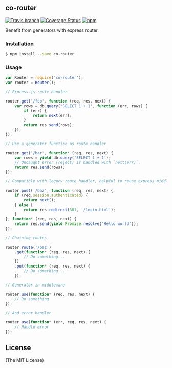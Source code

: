 co-router
---------

[![Travis branch](https://img.shields.io/travis/kamikat/co-router/master.svg?maxAge=2592000)](https://travis-ci.org/kamikat/co-router)
[![Coverage Status](https://coveralls.io/repos/github/kamikat/co-router/badge.svg?branch=master)](https://coveralls.io/github/kamikat/co-router?branch=master)
[![npm](https://img.shields.io/npm/v/co-router.svg?maxAge=2592000)](https://www.npmjs.com/package/co-router)

Benefit from generators with express router.

### Installation ###

```sh
$ npm install --save co-router
```

### Usage ###

```js
var Router = require('co-router');
var router = Router();

// Express.js route handler

router.get('/foo', function (req, res, next) {
    var rows = db.query('SELECT 1 + 1', function (err, rows) {
        if (err) {
            return next(err);
        }
        return res.send(rows);
    });
});

// Use a generator function as route handler

router.get('/bar', function* (req, res, next) {
    var rows = yield db.query('SELECT 1 + 1');
    // Uncaught error (reject) is handled with `next(err)`.
    return res.send(rows);
});

// Compatible with legacy route handler, helpful to reuse express middlewares

router.post('/baz', function (req, res, next) {
    if (req.session.authenticated) {
        return next();
    } else {
        return res.redirect(301, '/login.html');
    }
}, function* (req, res, next) {
    return res.send(yield Promise.resolve("Hello world"));
});

// Chaining routes

router.route('/baz')
    .get(function* (req, res, next) {
        // Do something...
    })
    .put(function* (req, res, next) {
        // Do something...
    });

// Generator in middleware

router.use(function* (req, res, next) {
    // Do something
});

// And error handler

router.use(function* (err, req, res, next) {
    // Handle error
});
```

License
-------

(The MIT License)

